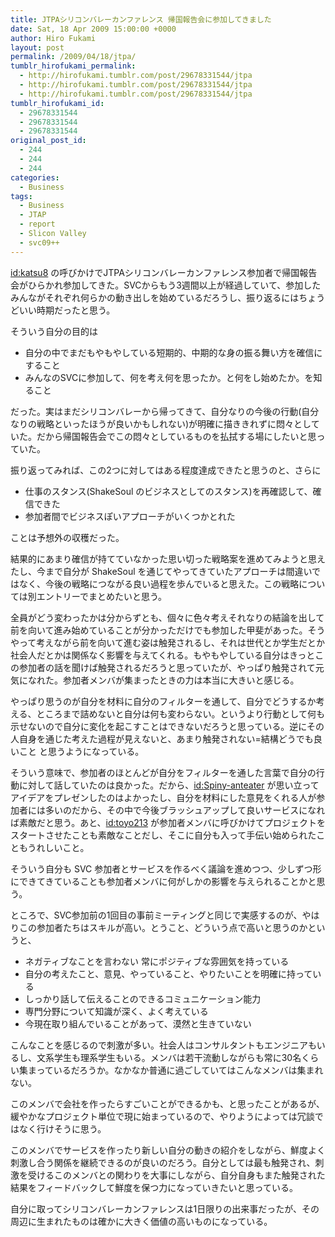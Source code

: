 ```yaml
---
title: JTPAシリコンバレーカンファレンス 帰国報告会に参加してきました
date: Sat, 18 Apr 2009 15:00:00 +0000
author: Hiro Fukami
layout: post
permalink: /2009/04/18/jtpa/
tumblr_hirofukami_permalink:
  - http://hirofukami.tumblr.com/post/29678331544/jtpa
  - http://hirofukami.tumblr.com/post/29678331544/jtpa
  - http://hirofukami.tumblr.com/post/29678331544/jtpa
tumblr_hirofukami_id:
  - 29678331544
  - 29678331544
  - 29678331544
original_post_id:
  - 244
  - 244
  - 244
categories:
  - Business
tags:
  - Business
  - JTAP
  - report
  - Slicon Valley
  - svc09++
---
```

<div class="section">
  <p>
    <a href="http://d.hatena.ne.jp/katsu8/" target="_blank">id:katsu8</a> の呼びかけでJTPAシリコンバレーカンファレンス参加者で帰国報告会がひらかれ参加してきた。SVCからもう3週間以上が経過していて、参加したみんながそれぞれ何らかの動き出しを始めているだろうし、振り返るにはちょうどいい時期だったと思う。
  </p>
  
  <p>
    そういう自分の目的は
  </p>
  
  <ul>
    <li>
      自分の中でまだもやもやしている短期的、中期的な身の振る舞い方を確信にすること
    </li>
    <li>
      みんなのSVCに参加して、何を考え何を思ったか。と何をし始めたか。を知ること
    </li>
  </ul>
  
  <p>
    だった。実はまだシリコンバレーから帰ってきて、自分なりの今後の行動(自分なりの戦略といったほうが良いかもしれない)が明確に描ききれずに悶々としていた。だから帰国報告会でこの悶々としているものを払拭する場にしたいと思っていた。
  </p>
  
  <p>
    振り返ってみれば、この2つに対してはある程度達成できたと思うのと、さらに
  </p>
  
  <ul>
    <li>
      仕事のスタンス(ShakeSoul のビジネスとしてのスタンス)を再確認して、確信できた
    </li>
    <li>
      参加者間でビジネスぽいアプローチがいくつかとれた
    </li>
  </ul>
  
  <p>
    ことは予想外の収穫だった。
  </p>
  
  <p>
    結果的にあまり確信が持てていなかった思い切った戦略案を進めてみようと思えたし、今まで自分が ShakeSoul を通じてやってきていたアプローチは間違いではなく、今後の戦略につながる良い過程を歩んでいると思えた。この戦略については別エントリーでまとめたいと思う。
  </p>
  
  <p>
    全員がどう変わったかは分からずとも、個々に色々考えそれなりの結論を出して前を向いて進み始めていることが分かっただけでも参加した甲斐があった。そうやって考えながら前を向いて進む姿は触発されるし、それは世代とか学生だとか社会人だとかは関係なく影響を与えてくれる。もやもやしている自分はきっとこの参加者の話を聞けば触発されるだろうと思っていたが、やっぱり触発されて元気になれた。参加者メンバが集まったときの力は本当に大きいと感じる。
  </p>
  
  <p>
    やっぱり思うのが自分を材料に自分のフィルターを通して、自分でどうするか考える、ところまで詰めないと自分は何も変わらない。というより行動として何も示せないので自分に変化を起こすことはできないだろうと思っている。逆にその人自身を通じた考えた過程が見えないと、あまり触発されない=結構どうでも良いこと と思うようになっている。
  </p>
  
  <p>
    そういう意味で、参加者のほとんどが自分をフィルターを通した言葉で自分の行動に対して話していたのは良かった。だから、<a href="http://d.hatena.ne.jp/Spiny-anteater/" target="_blank">id:Spiny-anteater</a> が思い立ってアイデアをプレゼンしたのはよかったし、自分を材料にした意見をくれる人が参加者には多いのだから、その中で今後ブラッシュアップして良いサービスになれば素敵だと思う。あと、<a href="http://d.hatena.ne.jp/toyo213/" target="_blank">id:toyo213</a> が参加者メンバに呼びかけてプロジェクトをスタートさせたことも素敵なことだし、そこに自分も入って手伝い始められたこともうれしいこと。
  </p>
  
  <p>
    そういう自分も SVC 参加者とサービスを作るべく議論を進めつつ、少しずつ形にできてきていることも参加者メンバに何がしかの影響を与えられることかと思う。
  </p>
  
  <p>
    ところで、SVC参加前の1回目の事前ミーティングと同じで実感するのが、やはりこの参加者たちはスキルが高い。とうこと、どういう点で高いと思うのかというと、
  </p>
  
  <ul>
    <li>
      ネガティブなことを言わない 常にポジティブな雰囲気を持っている
    </li>
    <li>
      自分の考えたこと、意見、やっていること、やりたいことを明確に持っている
    </li>
    <li>
      しっかり話して伝えることのできるコミュニケーション能力
    </li>
    <li>
      専門分野について知識が深く、よく考えている
    </li>
    <li>
      今現在取り組んでいることがあって、漠然と生きていない
    </li>
  </ul>
  
  <p>
    こんなことを感じるので刺激が多い。社会人はコンサルタントもエンジニアもいるし、文系学生も理系学生もいる。メンバは若干流動しながらも常に30名くらい集まっているだろうか。なかなか普通に過ごしていてはこんなメンバは集まれない。
  </p>
  
  <p>
    このメンバで会社を作ったらすごいことができるかも、と思ったことがあるが、緩やかなプロジェクト単位で現に始まっているので、やりようによっては冗談ではなく行けそうに思う。
  </p>
  
  <p>
    このメンバでサービスを作ったり新しい自分の動きの紹介をしながら、鮮度よく刺激し合う関係を継続できるのが良いのだろう。自分としては最も触発され、刺激を受けるこのメンバとの関わりを大事にしながら、自分自身もまた触発された結果をフィードバックして鮮度を保つ力になっていきたいと思っている。
  </p>
  
  <p>
    自分に取ってシリコンバレーカンファレンスは1日限りの出来事だったが、その周辺に生まれたものは確かに大きく価値の高いものになっている。
  </p>
</div>